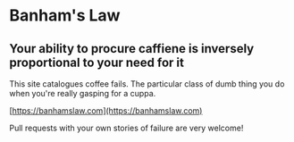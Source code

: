 # Banham's Law

## Your ability to procure caffiene is inversely proportional to your need for it

This site catalogues coffee fails. The particular class of dumb thing you do when you're really gasping for a cuppa.

[https://banhamslaw.com](https://banhamslaw.com)

Pull requests with your own stories of failure are very welcome!

